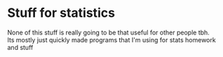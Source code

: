 # Stuff for statistics

None of this stuff is really going to be that useful for other people tbh.  
Its mostly just quickly made programs that I'm using for stats homework and stuff